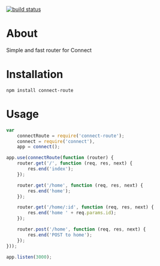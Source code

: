 [![build status](https://secure.travis-ci.org/baryshev/connect-route.png)](http://travis-ci.org/baryshev/connect-route)
# About 
Simple and fast router for Connect

# Installation

	npm install connect-route

# Usage

```js
var
	connectRoute = require('connect-route');
	connect = require('connect'),
	app = connect();

app.use(connectRoute(function (router) {
	router.get('/', function (req, res, next) {
		res.end('index');
	});

	router.get('/home', function (req, res, next) {
		res.end('home');
	});

	router.get('/home/:id', function (req, res, next) {
		res.end('home ' + req.params.id);
	});

	router.post('/home', function (req, res, next) {
		res.end('POST to home');
	});
}));

app.listen(3000);
```